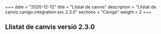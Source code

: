 +++
date        = "2020-12-12"
title       = "Llistat de canvis"
description = "Llistat de canvis canigo.integration.ssc 2.3.0"
sections    = "Canigó"
weight		= 2
+++

## Llistat de canvis versió 2.3.0

